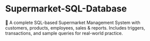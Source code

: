 # Supermarket-SQL-Database
🛒 A complete SQL-based Supermarket Management System with customers, products, employees, sales &amp; reports. Includes triggers, transactions, and sample queries for real-world practice.
